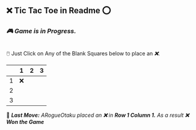 ## **❌ Tic Tac Toe in Readme ⭕**
### ***🎮 Game is in Progress.*** 
\
🖱️ Just Click on Any of the Blank Squares below to place an ***❌***.

|   | 1 | 2 | 3 |
| - | - | - | - |
| 1 | ❌ |   |   |
| 2 |   |   |   |
| 3 |   |   |   |

🎲 ***Last Move:*** *ARogueOtaku placed an **❌** in **Row 1 Column 1.*** *As a result **❌ Won the Game***